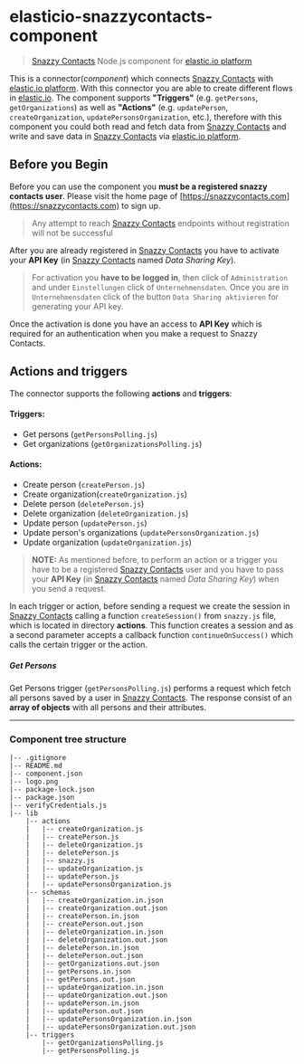 # elasticio-snazzycontacts-component
> [Snazzy Contacts](https://snazzycontacts.com) Node.js component for [elastic.io platform](http://www.elastic.io "elastic.io platform")

This is a connector(*component*) which connects [Snazzy Contacts](https://snazzycontacts.com) with [elastic.io platform](http://www.elastic.io "elastic.io platform"). With this connector you are able to create different flows in [elastic.io](http://www.elastic.io "elastic.io platform"). The component supports **"Triggers"** (e.g. ``getPersons``, ``getOrganizations``) as well as **"Actions"** (e.g. ``updatePerson``, ``createOrganization``, ``updatePersonsOrganization``, etc.), therefore with this component you could both read and fetch data from [Snazzy Contacts](https://snazzycontacts.com) and write and save data in [Snazzy Contacts](https://snazzycontacts.com) via [elastic.io platform](http://www.elastic.io "elastic.io platform").

## Before you Begin

Before you can use the component you **must be a registered snazzy contacts user**. Please visit the home page of [https://snazzycontacts.com](https://snazzycontacts.com) to sign up.
> Any attempt to reach [Snazzy Contacts](https://snazzycontacts.com) endpoints without registration will not be successful

After you are already registered in [Snazzy Contacts](https://snazzycontacts.com) you have to activate your **API Key** (in [Snazzy Contacts](https://snazzycontacts.com) named *Data Sharing Key*).
> For activation you **have to be logged in**, then click of ``Administration`` and under ```Einstellungen``` click of ``Unternehmensdaten``. Once you are in ``Unternehmensdaten`` click of the button ``Data Sharing aktivieren`` for generating your API key.

Once the activation is done you have an access to **API Key** which is required for an authentication when you make a request to Snazzy Contacts.

## Actions and triggers
The connector supports the following **actions** and **triggers**:
#### Triggers:
  - Get persons (```getPersonsPolling.js```)
  - Get organizations (```getOrganizationsPolling.js```)

#### Actions:
  - Create person (```createPerson.js```)
  - Create organization(```createOrganization.js```)
  - Delete person (```deletePerson.js```)
  - Delete organization (```deleteOrganization.js```)
  - Update person (```updatePerson.js```)
  - Update person's organizations (```updatePersonsOrganization.js```)
  - Update organization (```updateOrganization.js```)

> **NOTE:** As mentioned before, to perform an action or a trigger you have to be a registered [Snazzy Contacts](https://snazzycontacts.com) user and you have to pass your **API Key** (in [Snazzy Contacts](https://snazzycontacts.com) named *Data Sharing Key*) when you send a request.

In each trigger or action, before sending a request we create the session in [Snazzy Contacts](https://snazzycontacts.com) calling a function ```createSession()``` from ```snazzy.js``` file, which is located in directory **actions**. This function creates a session and as a second parameter accepts a callback function ```continueOnSuccess()``` which calls the certain trigger or the action.

##### Get Persons

Get Persons trigger (```getPersonsPolling.js```) performs a request which fetch all persons saved by a user in  [Snazzy Contacts](https://snazzycontacts.com). The response consist of an **array of objects** with all persons and their attributes.


***

### Component tree structure

    |-- .gitignore
    |-- README.md
    |-- component.json
    |-- logo.png
    |-- package-lock.json
    |-- package.json
    |-- verifyCredentials.js
    |-- lib
        |-- actions
        |   |-- createOrganization.js
        |   |-- createPerson.js
        |   |-- deleteOrganization.js
        |   |-- deletePerson.js
        |   |-- snazzy.js
        |   |-- updateOrganization.js
        |   |-- updatePerson.js
        |   |-- updatePersonsOrganization.js
        |-- schemas
        |   |-- createOrganization.in.json
        |   |-- createOrganization.out.json
        |   |-- createPerson.in.json
        |   |-- createPerson.out.json
        |   |-- deleteOrganization.in.json
        |   |-- deleteOrganization.out.json
        |   |-- deletePerson.in.json
        |   |-- deletePerson.out.json
        |   |-- getOrganizations.out.json
        |   |-- getPersons.in.json
        |   |-- getPersons.out.json
        |   |-- updateOrganization.in.json
        |   |-- updateOrganization.out.json
        |   |-- updatePerson.in.json
        |   |-- updatePerson.out.json
        |   |-- updatePersonsOrganization.in.json
        |   |-- updatePersonsOrganization.out.json
        |-- triggers
            |-- getOrganizationsPolling.js
            |-- getPersonsPolling.js
